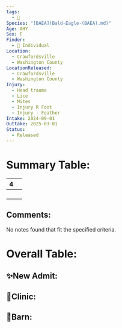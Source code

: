 ```yaml
---
tags:
  - 🦅
Species: "[BAEA](Bald-Eagle-(BAEA).md)"
Age: AHY
Sex: F
Finder:
  - 🧑 Individual
Location:
  - Crawfordsville
  - Washington County
LocationReleased:
  - Crawfordsville
  - Washington County
Injury:
  - Head trauma
  - Lice
  - Mites
  - Injury R Foot
  - Injury - Feather
Intake: 2024-09-01
Outtake: 2025-03-01
Status:
  - Released
---
```


# Summary Table:

<div><table class="dataview table-view-table"><thead class="table-view-thead"><tr class="table-view-tr-header"><th class="table-view-th"><span></span><span class="dataview small-text">4</span></th><th class="table-view-th"><span></span></th></tr></thead><tbody class="table-view-tbody"><tr><td><span></span></td><td><span></span></td></tr><tr><td><span></span></td><td><span></span></td></tr><tr><td><span></span></td><td><span></span></td></tr><tr><td><span></span></td><td><span></span></td></tr></tbody></table></div>

## Comments:

<p><span><p dir="auto">No notes found that fit the specified criteria.</p></span></p>

# Overall Table:

## ✨New Admit:



## 🏥Clinic:



## 🏡Barn:


